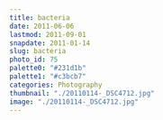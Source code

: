 ```yaml
---
title: bacteria
date: 2011-06-06
lastmod: 2011-09-01
snapdate: 2011-01-14
slug: bacteria
photo_id: 75
palette0: "#231d1b"
palette1: "#c3bcb7"
categories: Photography
thumbnail: "./20110114-_DSC4712.jpg"
image: "./20110114-_DSC4712.jpg"
---
```

